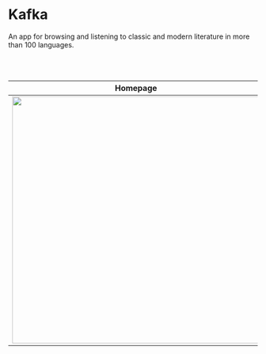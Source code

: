 # Kafka
An app for browsing and listening to classic and modern literature in more than 100 languages.





</br></br>

Homepage            |  Book Detail
:-------------------------:|:-------------------------:
<img src="https://user-images.githubusercontent.com/6247940/56096523-fc5e6d00-5f06-11e9-910b-5dd87c196753.png" width="500"> | <img src="https://user-images.githubusercontent.com/6247940/52432207-e52e8800-2b2f-11e9-97da-730eadbd431c.png" width="500">


